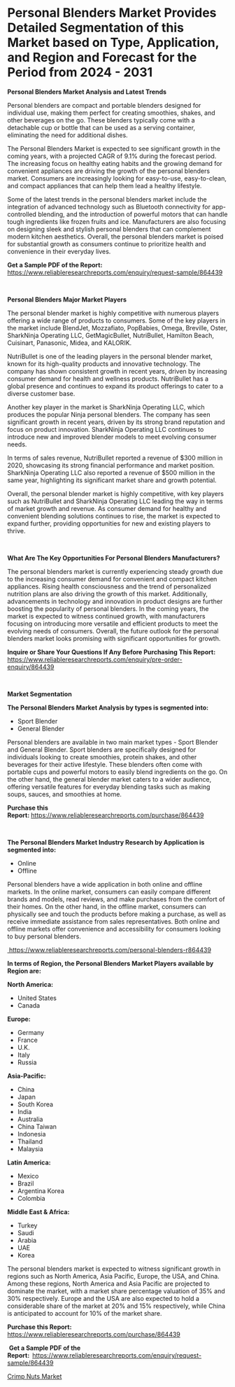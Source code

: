 <p><h1>Personal Blenders Market Provides Detailed Segmentation of this Market based on Type, Application, and Region and Forecast for the Period from 2024 - 2031</h1></p><p><strong>Personal Blenders Market Analysis and Latest Trends</strong></p>
<p><p>Personal blenders are compact and portable blenders designed for individual use, making them perfect for creating smoothies, shakes, and other beverages on the go. These blenders typically come with a detachable cup or bottle that can be used as a serving container, eliminating the need for additional dishes.</p><p>The Personal Blenders Market is expected to see significant growth in the coming years, with a projected CAGR of 9.1% during the forecast period. The increasing focus on healthy eating habits and the growing demand for convenient appliances are driving the growth of the personal blenders market. Consumers are increasingly looking for easy-to-use, easy-to-clean, and compact appliances that can help them lead a healthy lifestyle.</p><p>Some of the latest trends in the personal blenders market include the integration of advanced technology such as Bluetooth connectivity for app-controlled blending, and the introduction of powerful motors that can handle tough ingredients like frozen fruits and ice. Manufacturers are also focusing on designing sleek and stylish personal blenders that can complement modern kitchen aesthetics. Overall, the personal blenders market is poised for substantial growth as consumers continue to prioritize health and convenience in their everyday lives.</p></p>
<p><strong>Get a Sample PDF of the Report:&nbsp;</strong> <a href="https://www.reliableresearchreports.com/enquiry/request-sample/864439">https://www.reliableresearchreports.com/enquiry/request-sample/864439</a></p>
<p>&nbsp;</p>
<p><strong>Personal Blenders Major Market Players</strong></p>
<p><p>The personal blender market is highly competitive with numerous players offering a wide range of products to consumers. Some of the key players in the market include BlendJet, Mozzafiato, PopBabies, Omega, Breville, Oster, SharkNinja Operating LLC, GetMagicBullet, NutriBullet, Hamilton Beach, Cuisinart, Panasonic, Midea, and KALORIK.</p><p>NutriBullet is one of the leading players in the personal blender market, known for its high-quality products and innovative technology. The company has shown consistent growth in recent years, driven by increasing consumer demand for health and wellness products. NutriBullet has a global presence and continues to expand its product offerings to cater to a diverse customer base.</p><p>Another key player in the market is SharkNinja Operating LLC, which produces the popular Ninja personal blenders. The company has seen significant growth in recent years, driven by its strong brand reputation and focus on product innovation. SharkNinja Operating LLC continues to introduce new and improved blender models to meet evolving consumer needs.</p><p>In terms of sales revenue, NutriBullet reported a revenue of $300 million in 2020, showcasing its strong financial performance and market position. SharkNinja Operating LLC also reported a revenue of $500 million in the same year, highlighting its significant market share and growth potential.</p><p>Overall, the personal blender market is highly competitive, with key players such as NutriBullet and SharkNinja Operating LLC leading the way in terms of market growth and revenue. As consumer demand for healthy and convenient blending solutions continues to rise, the market is expected to expand further, providing opportunities for new and existing players to thrive.</p></p>
<p>&nbsp;</p>
<p><strong>What Are The Key Opportunities For Personal Blenders Manufacturers?</strong></p>
<p><p>The personal blenders market is currently experiencing steady growth due to the increasing consumer demand for convenient and compact kitchen appliances. Rising health consciousness and the trend of personalized nutrition plans are also driving the growth of this market. Additionally, advancements in technology and innovation in product designs are further boosting the popularity of personal blenders. In the coming years, the market is expected to witness continued growth, with manufacturers focusing on introducing more versatile and efficient products to meet the evolving needs of consumers. Overall, the future outlook for the personal blenders market looks promising with significant opportunities for growth.</p></p>
<p><strong>Inquire or Share Your Questions If Any Before Purchasing This Report:</strong> <a href="https://www.reliableresearchreports.com/enquiry/pre-order-enquiry/864439">https://www.reliableresearchreports.com/enquiry/pre-order-enquiry/864439</a></p>
<p>&nbsp;</p>
<p><strong>Market Segmentation</strong></p>
<p><strong>The Personal Blenders Market Analysis by types is segmented into:</strong></p>
<p><ul><li>Sport Blender</li><li>General Blender</li></ul></p>
<p><p>Personal blenders are available in two main market types - Sport Blender and General Blender. Sport blenders are specifically designed for individuals looking to create smoothies, protein shakes, and other beverages for their active lifestyle. These blenders often come with portable cups and powerful motors to easily blend ingredients on the go. On the other hand, the general blender market caters to a wider audience, offering versatile features for everyday blending tasks such as making soups, sauces, and smoothies at home.</p></p>
<p><strong>Purchase this Report:&nbsp;</strong><a href="https://www.reliableresearchreports.com/purchase/864439">https://www.reliableresearchreports.com/purchase/864439</a></p>
<p>&nbsp;</p>
<p><strong>The Personal Blenders Market Industry Research by Application is segmented into:</strong></p>
<p><ul><li>Online</li><li>Offline</li></ul></p>
<p><p>Personal blenders have a wide application in both online and offline markets. In the online market, consumers can easily compare different brands and models, read reviews, and make purchases from the comfort of their homes. On the other hand, in the offline market, consumers can physically see and touch the products before making a purchase, as well as receive immediate assistance from sales representatives. Both online and offline markets offer convenience and accessibility for consumers looking to buy personal blenders.</p></p>
<p><a href="https://www.reliableresearchreports.com/personal-blenders-r864439">&nbsp;https://www.reliableresearchreports.com/personal-blenders-r864439</a></p>
<p><strong>In terms of Region, the Personal Blenders Market Players available by Region are:</strong></p>
<p>
    <p> <strong> North America: </strong>
        <ul>
            <li>United States</li>
            <li>Canada</li>
        </ul>
        </p> 
    <p> <strong> Europe: </strong>
        <ul>
            <li>Germany</li>
            <li>France</li>
            <li>U.K.</li>
            <li>Italy</li>
            <li>Russia</li>
        </ul>
        </p> 
    <p> <strong> Asia-Pacific: </strong>
        <ul>
            <li>China</li>
            <li>Japan</li>
            <li>South Korea</li>
            <li>India</li>
            <li>Australia</li>
            <li>China Taiwan</li>
            <li>Indonesia</li>
            <li>Thailand</li>
            <li>Malaysia</li>
        </ul>
        </p> 
    <p> <strong> Latin America: </strong>
        <ul>
            <li>Mexico</li>
            <li>Brazil</li>
            <li>Argentina Korea</li>
            <li>Colombia</li>
        </ul>
        </p> 
    <p> <strong> Middle East & Africa: </strong>
        <ul>
            <li>Turkey</li>
            <li>Saudi</li>
            <li>Arabia</li>
            <li>UAE</li>
            <li>Korea</li>
        </ul>
    </p>
    </p>
<p><p>The personal blenders market is expected to witness significant growth in regions such as North America, Asia Pacific, Europe, the USA, and China. Among these regions, North America and Asia Pacific are projected to dominate the market, with a market share percentage valuation of 35% and 30% respectively. Europe and the USA are also expected to hold a considerable share of the market at 20% and 15% respectively, while China is anticipated to account for 10% of the market share.</p></p>
<p><strong>Purchase this Report: </strong><a href="https://www.reliableresearchreports.com/purchase/864439">https://www.reliableresearchreports.com/purchase/864439</a></p>
<p>&nbsp;<strong>Get a Sample PDF of the Report:&nbsp;&nbsp;</strong><a href="https://www.reliableresearchreports.com/enquiry/request-sample/864439">https://www.reliableresearchreports.com/enquiry/request-sample/864439</a></p>
<p><strong></strong></p>
<p><p><a href="https://issuu.com/reportprime-2/docs/crimp-nuts-market-size-2030.pptx">Crimp Nuts Market</a></p></p>